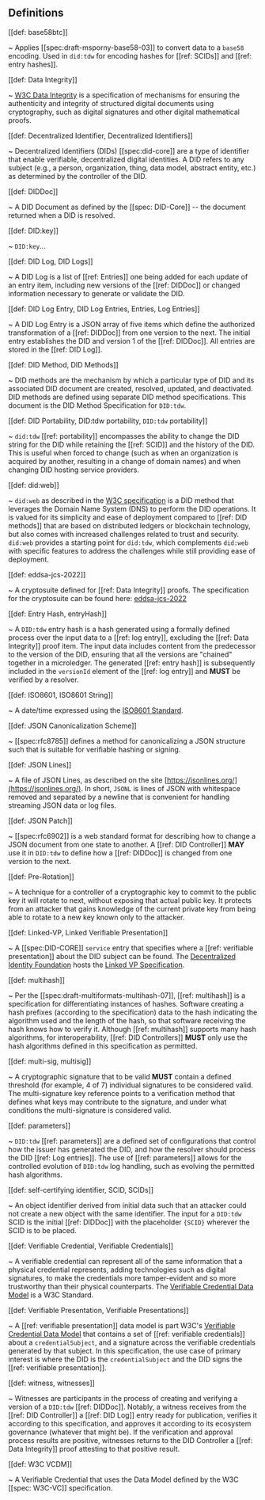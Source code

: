 ## Definitions

[[def: base58btc]]

~ Applies [[spec:draft-msporny-base58-03]] to convert
data to a `base58` encoding. Used in `did:tdw` for encoding hashes for [[ref: SCIDs]] and [[ref: entry hashes]].

[[def: Data Integrity]]

~ [W3C Data
Integrity](https://www.w3.org/community/reports/credentials/CG-FINAL-data-integrity-20220722/)
is a specification of mechanisms for ensuring the authenticity and integrity of
structured digital documents using cryptography, such as digital signatures and
other digital mathematical proofs.

[[def: Decentralized Identifier, Decentralized Identifiers]]

~ Decentralized Identifiers (DIDs) [[spec:did-core]] are a type of identifier that enable
verifiable, decentralized digital identities. A DID refers to any subject (e.g.,
a person, organization, thing, data model, abstract entity, etc.) as determined
by the controller of the DID.

[[def: DIDDoc]]

~ A DID Document as defined by the [[spec: DID-Core]] -- the document returned when a DID is resolved.

[[def: DID:key]]

~ `DID:key`...

[[def: DID Log, DID Logs]]

~ A DID Log is a list of [[ref: Entries]] one being added for each update of an entry item,
including new versions of the [[ref: DIDDoc]] or changed information necessary to generate or validate the DID.

[[def: DID Log Entry, DID Log Entries, Entries, Log Entries]]

~ A DID Log Entry is a JSON array of five items which define the authorized
transformation of a [[ref: DIDDoc]] from one version to the next. The initial entry
establishes the DID and version 1 of the [[ref: DIDDoc]]. All entries are stored
in the [[ref: DID Log]].

[[def: DID Method, DID Methods]]

~ DID methods are the mechanism by which a particular type of DID and its
associated DID document are created, resolved, updated, and deactivated. DID
methods are defined using separate DID method specifications. This document is
the DID Method Specification for `DID:tdw`.

[[def: DID Portability, DID:tdw portability, `DID:tdw` portability]]

~ `did:tdw` [[ref: portability]] encompasses the ability to change the DID string for the
DID while retaining the [[ref: SCID]] and the history of the DID. This is useful
when forced to change (such as when an organization is acquired by another,
resulting in a change of domain names) and when changing DID hosting service
providers.

[[def: did:web]]

~ `did:web` as described in the [W3C specification](https://w3c-ccg.github.io/did-method-web/)
is a DID method that leverages the Domain Name System (DNS) to perform the DID operations.
It is valued for its simplicity and ease of deployment compared to [[ref: DID methods]] that are
based on distributed ledgers or blockchain technology, but also comes with increased
challenges related to trust and security. `did:web` provides a starting point for `did:tdw`,
which complements `did:web` with specific features to address the challenges
while still providing ease of deployment.

[[def: eddsa-jcs-2022]]

~ A cryptosuite defined for [[ref: Data Integrity]] proofs. The specification
for the cryptosuite can be found here:
[eddsa-jcs-2022](https://www.w3.org/TR/vc-di-eddsa/#eddsa-jcs-2022)

[[def: Entry Hash, entryHash]]

~ A `DID:tdw` entry hash is a hash generated using a formally defined process
over the input data to a [[ref: log entry]], excluding the [[ref: Data Integrity]] proof
item. The input data includes content from the predecessor to the version of the
DID, ensuring that all the versions are "chained" together in a microledger. The
generated [[ref: entry hash]] is subsequently included in the `versionId` element of the [[ref: log entry]] and **MUST** be
verified by a resolver.

[[def: ISO8601, ISO8601 String]]

~ A date/time expressed using the [ISO8601
Standard](https://en.wikipedia.org/wiki/ISO_8601).

[[def: JSON Canonicalization Scheme]]

~ [[spec:rfc8785]] defines a method for canonicalizing a JSON
structure such that is suitable for verifiable hashing or signing.

[[def: JSON Lines]]

~ A file of JSON Lines, as described on the site
[https://jsonlines.org/](https://jsonlines.org/). In short, `JSONL` is lines of JSON with
whitespace removed and separated by a newline that is convenient for handling
streaming JSON data or log files.

[[def: JSON Patch]]

~ [[spec:rfc6902]] is a web standard format for describing how to change a JSON
document from one state to another. A [[ref: DID Controller]] **MAY** use it in `DID:tdw`
to define how a [[ref: DIDDoc]] is changed from one version to the next.

[[def: Pre-Rotation]]

~ A technique for a controller of a cryptographic key to commit to the public
key it will rotate to next, without exposing that actual public key. It protects
from an attacker that gains knowledge of the current private key from being
able to rotate to a new key known only to the attacker.

[[def: Linked-VP, Linked Verifiable Presentation]]

~ A [[spec:DID-CORE]] `service` entry that specifies where a [[ref: verifiable
presentation]] about the DID subject can be found. The [Decentralized Identity
Foundation](https://identity.foundation/) hosts the [Linked VP
Specification](https://identity.foundation/linked-vp/).

[[def: multihash]]

~ Per the [[spec:draft-multiformats-multihash-07]], [[ref: multihash]] is a specification
for differentiating instances of hashes. Software creating a hash prefixes
(according to the specification) data to the hash indicating the algorithm used
and the length of the hash, so that software receiving the hash knows how to
verify it. Although [[ref: multihash]] supports many hash algorithms, for
interoperability, [[ref: DID Controllers]] **MUST** only use the hash algorithms defined
in this specification as permitted.

[[def: multi-sig, multisig]]

~ A cryptographic signature that to be valid **MUST** contain a defined threshold
(for example, 4 of 7) individual signatures to be considered valid. The
multi-signature key reference points to a verification method that defines what
keys may contribute to the signature, and under what conditions the
multi-signature is considered valid.

[[def: parameters]]

~ `DID:tdw` [[ref: parameters]] are a defined set of configurations that control how the
issuer has generated the DID, and how the resolver should process the DID [[ref: Log
entries]]. The use of [[ref: parameters]] allows for the controlled evolution of `DID:tdw`
log handling, such as evolving the permitted hash algorithms.

[[def: self-certifying identifier, SCID, SCIDs]]

~ An object identifier derived from initial data such that an attacker could not
create a new object with the same identifier. The input for a `DID:tdw` SCID is
the initial [[ref: DIDDoc]] with the placeholder `{SCID}` wherever the SCID is to be
placed.

[[def: Verifiable Credential, Verifiable Credentials]]

~ A verifiable credential can represent all of the same information that a physical credential represents, adding technologies such as digital signatures, to make the credentials more tamper-evident and so more trustworthy than their physical counterparts. The [Verifiable Credential Data Model](https://www.w3.org/TR/vc-data-model/) is a W3C Standard.

[[def: Verifiable Presentation, Verifiable Presentations]]

~ A [[ref: verifiable presentation]] data model is part W3C's [Verifiable Credential Data
Model](https://www.w3.org/TR/vc-data-model/) that contains a set of [[ref:
verifiable credentials]] about a `credentialSubject`, and a signature across the
verifiable credentials generated by that subject. In this specification, the use
case of primary interest is where the DID is the `credentialSubject` and the DID
signs the [[ref: verifiable presentation]].

[[def: witness, witnesses]]

~ Witnesses are participants in the process of creating and verifying a version
of a `DID:tdw` [[ref: DIDDoc]]. Notably, a witness receives from the [[ref: DID Controller]] a [[ref: DID
Log]] entry ready for publication, verifies it according to this specification,
and approves it according to its ecosystem governance (whatever that might be). If the verification and
approval process results are positive, witnesses returns to the DID Controller a [[ref: Data Integrity]] proof
attesting to that positive result.

[[def: W3C VCDM]]

~ A Verifiable Credential that uses the Data Model defined by the W3C [[spec: W3C-VC]] specification.
